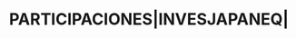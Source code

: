 ---
layout: asset
title: PARTICIPACIONES|INVESJAPANEQ|                               
isin: LU0955866511
---